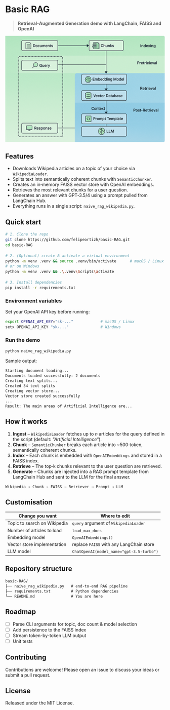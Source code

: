 # Basic RAG

> **Retrieval‑Augmented Generation demo with LangChain, FAISS and OpenAI**

![Project banner](basic-rag-image.png)

## Features
- Downloads Wikipedia articles on a topic of your choice via `WikipediaLoader`.
- Splits text into semantically coherent chunks with `SemanticChunker`.
- Creates an in‑memory FAISS vector store with OpenAI embeddings.
- Retrieves the most relevant chunks for a user question.
- Generates an answer with GPT‑3.5/4 using a prompt pulled from LangChain Hub.
- Everything runs in a single script: `naive_rag_wikipedia.py`.

## Quick start

```bash
# 1. Clone the repo
git clone https://github.com/felipeortizh/basic-RAG.git
cd basic-RAG

# 2. (Optional) create & activate a virtual environment
python -m venv .venv && source .venv/bin/activate      # macOS / Linux
# or on Windows
python -m venv .venv && .\.venv\Scripts\activate

# 3. Install dependencies
pip install -r requirements.txt
```

### Environment variables
Set your OpenAI API key before running:

```bash
export OPENAI_API_KEY="sk-..."            # macOS / Linux
setx OPENAI_API_KEY "sk-..."              # Windows
```

### Run the demo
```bash
python naive_rag_wikipedia.py
```

Sample output:

```
Starting document loading...
Documents loaded successfully: 2 documents
Creating text splits...
Created 34 text splits
Creating vector store...
Vector store created successfully
...
Result: The main areas of Artificial Intelligence are...
```

## How it works

1. **Ingest** – `WikipediaLoader` fetches up to *n* articles for the query defined in the script (default: *"Artificial Intelligence"*).
2. **Chunk** – `SemanticChunker` breaks each article into ~500‑token, semantically coherent chunks.
3. **Index** – Each chunk is embedded with `OpenAIEmbeddings` and stored in a FAISS index.
4. **Retrieve** – The top‑k chunks relevant to the user question are retrieved.
5. **Generate** – Chunks are injected into a RAG prompt template from LangChain Hub and sent to the LLM for the final answer.

```
Wikipedia → Chunk → FAISS → Retriever → Prompt → LLM
```

## Customisation

| Change you want                        | Where to edit                          |
|----------------------------------------|----------------------------------------|
| Topic to search on Wikipedia           | `query` argument of `WikipediaLoader`  |
| Number of articles to load             | `load_max_docs`                        |
| Embedding model                        | `OpenAIEmbeddings()`                   |
| Vector store implementation            | replace `FAISS` with any LangChain store |
| LLM model                              | `ChatOpenAI(model_name="gpt-3.5-turbo")` |

## Repository structure
```
basic-RAG/
├── naive_rag_wikipedia.py   # end‑to‑end RAG pipeline
├── requirements.txt         # Python dependencies
└── README.md                # You are here
```

## Roadmap
- [ ] Parse CLI arguments for topic, doc count & model selection
- [ ] Add persistence to the FAISS index
- [ ] Stream token-by-token LLM output
- [ ] Unit tests

## Contributing
Contributions are welcome! Please open an issue to discuss your ideas or submit a pull request.

## License
Released under the MIT License.
